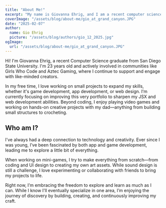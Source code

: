 ```yaml
---
title: "About Me!"
excerpt: "My name is Giovanna Ehrig, and I am a recent computer science graduate from San Diego State University."
coverImage: "/assets/blog/about-me/gio_at_grand_canyon.JPG"
date: "2025-02-07"
author:
  name: Gio Ehrig
  picture: "/assets/blog/authors/gio_12_2025.jpg"
ogImage:
  url: "/assets/blog/about-me/gio_at_grand_canyon.JPG"
---
```


Hi! I'm Giovanna Ehrig, a recent Computer Science graduate from San Diego State University. I'm 23 years old and actively involved in communities like Girls Who Code and Aztec Gaming, where I continue to support and engage with like-minded creators.

In my free time, I love working on small projects to expand my skills, whether it's game development, app development, or web design. I’m currently focusing on improving this very portfolio to sharpen my JSX and web development abilities. Beyond coding, I enjoy playing video games and working on hands-on creative projects with my dad—anything from building small structures to crocheting.

<!-- about me but the long version -->
## Who am I?

I've always had a deep connection to technology and creativity. Ever since I was young, I’ve been fascinated by both app and game development, leading me to explore a little bit of everything.

When working on mini-games, I try to make everything from scratch—from coding and UI design to creating my own art assets. While sound design is still a challenge, I love experimenting or collaborating with friends to bring my projects to life.

Right now, I’m embracing the freedom to explore and learn as much as I can. While I know I'll eventually specialize in one area, I’m enjoying the journey of discovery by building, creating, and continuously improving my craft.
